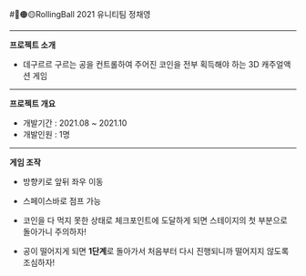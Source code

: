 #🔴🟠🟡RollingBall
2021 유니티팀 정채영

---
**프로젝트 소개**
- 데구르르 구르는 공을 컨트롤하여 주어진 코인을 전부 획득해야 하는 3D 캐주얼액션 게임

---
**프로젝트 개요**
- 개발기간 : 2021.08 ~ 2021.10
- 개발인원 : 1명

---
**게임 조작**
- 방향키로 앞뒤 좌우 이동
- 스페이스바로 점프 가능

- 코인을 다 먹지 못한 상태로 체크포인트에 도달하게 되면 스테이지의 첫 부분으로 돌아가니 주의하자!
- 공이 떨어지게 되면 **1단계**로 돌아가서 처음부터 다시 진행되니까 떨어지지 않도록 조심하자!
